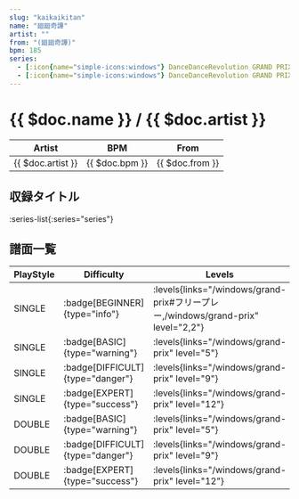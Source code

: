 ```yaml
---
slug: "kaikaikitan"
name: "廻廻奇譚"
artist: ""
from: "(廻廻奇譚)"
bpm: 185
series:
  - [:icon{name="simple-icons:windows"} DanceDanceRevolution GRAND PRIX (フリープレー)](/windows/grand-prix#フリープレー)
  - [:icon{name="simple-icons:windows"} DanceDanceRevolution GRAND PRIX (グランプリプレー)](/windows/grand-prix)
---
```


# {{ $doc.name }} / {{ $doc.artist }}

|Artist|BPM|From|
|------|---|----|
|{{ $doc.artist }}|{{ $doc.bpm }}|{{ $doc.from }}|

## 収録タイトル

:series-list{:series="series"}

## 譜面一覧

|PlayStyle|Difficulty|Levels|Notes|Movie|
|---------|----------|------|-----|-----|
|SINGLE| :badge[BEGINNER]{type="info"}| :levels{links="/windows/grand-prix#フリープレー,/windows/grand-prix" level="2,2"}|61/0||
|SINGLE| :badge[BASIC]{type="warning"}| :levels{links="/windows/grand-prix" level="5"}|134/3||
|SINGLE| :badge[DIFFICULT]{type="danger"}| :levels{links="/windows/grand-prix" level="9"}|271/4||
|SINGLE| :badge[EXPERT]{type="success"}| :levels{links="/windows/grand-prix" level="12"}|375/10||
|DOUBLE| :badge[BASIC]{type="warning"}| :levels{links="/windows/grand-prix" level="5"}|131/3||
|DOUBLE| :badge[DIFFICULT]{type="danger"}| :levels{links="/windows/grand-prix" level="9"}|264/4||
|DOUBLE| :badge[EXPERT]{type="success"}| :levels{links="/windows/grand-prix" level="12"}|373/10||
